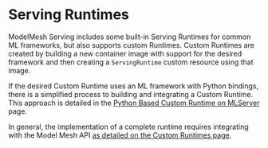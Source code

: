 # Serving Runtimes

ModelMesh Serving includes some built-in Serving Runtimes for common ML frameworks, but also supports custom Runtimes. Custom Runtimes are created by building a new container image with support for the desired framework and then creating a `ServingRuntime` custom resource using that image.

If the desired Custom Runtime uses an ML framework with Python bindings, there is a simplified process to building and integrating a Custom Runtime. This approach is detailed in the
[Python Based Custom Runtime on MLServer](./mlserver_custom.md)
page.

In general, the implementation of a complete runtime requires integrating with the Model Mesh API
[as detailed on the Custom Runtimes page](./custom_runtimes.md).
